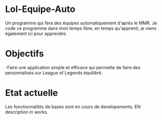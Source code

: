 # Lol-Equipe-Auto
Un programme qui fera des équipes automatiquement d'après le MMR.
Je code ce programme dans mon temps libre, en temps qu'apprenti, je viens également ici pour apprendre.

# Objectifs
-Faire une application simple et efficace qui permette de faire des personnalisés sur League of Legends équilibré.

# Etat actuelle
Les fonctionnalités de bases sont en cours de developements.
EN description in works.
